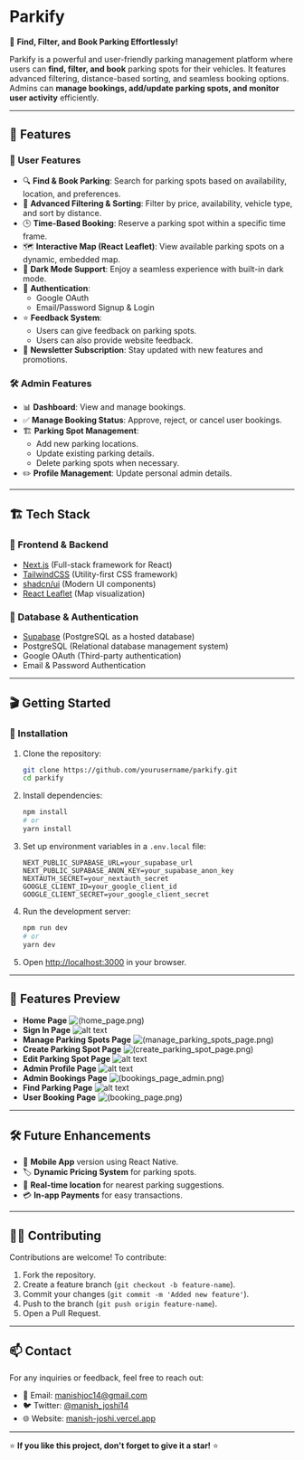 # Parkify

🚗 **Find, Filter, and Book Parking Effortlessly!**

Parkify is a powerful and user-friendly parking management platform where users can **find, filter, and book** parking spots for their vehicles. It features advanced filtering, distance-based sorting, and seamless booking options. Admins can **manage bookings, add/update parking spots, and monitor user activity** efficiently.

---

## 🌟 Features

### 🚀 User Features

- 🔍 **Find & Book Parking**: Search for parking spots based on availability, location, and preferences.
- 📍 **Advanced Filtering & Sorting**: Filter by price, availability, vehicle type, and sort by distance.
- 🕒 **Time-Based Booking**: Reserve a parking spot within a specific time frame.
- 🗺 **Interactive Map (React Leaflet)**: View available parking spots on a dynamic, embedded map.
- 🌙 **Dark Mode Support**: Enjoy a seamless experience with built-in dark mode.
- 🔐 **Authentication**:
  - Google OAuth
  - Email/Password Signup & Login
- ⭐ **Feedback System**:
  - Users can give feedback on parking spots.
  - Users can also provide website feedback.
- 📩 **Newsletter Subscription**: Stay updated with new features and promotions.

### 🛠 Admin Features

- 📊 **Dashboard**: View and manage bookings.
- ✅ **Manage Booking Status**: Approve, reject, or cancel user bookings.
- 🏗 **Parking Spot Management**:
  - Add new parking locations.
  - Update existing parking details.
  - Delete parking spots when necessary.
- ✏️ **Profile Management**: Update personal admin details.

---

## 🏗 Tech Stack

### 🎨 Frontend & Backend

- [Next.js](https://nextjs.org/) (Full-stack framework for React)
- [TailwindCSS](https://tailwindcss.com/) (Utility-first CSS framework)
- [shadcn/ui](https://ui.shadcn.com/) (Modern UI components)
- [React Leaflet](https://react-leaflet.js.org/) (Map visualization)

### 💾 Database & Authentication

- [Supabase](https://supabase.io/) (PostgreSQL as a hosted database)
- PostgreSQL (Relational database management system)
- Google OAuth (Third-party authentication)
- Email & Password Authentication

---

## 🎬 Getting Started

### 🚀 Installation

1. Clone the repository:

   ```bash
   git clone https://github.com/yourusername/parkify.git
   cd parkify
   ```

2. Install dependencies:

   ```bash
   npm install
   # or
   yarn install
   ```

3. Set up environment variables in a `.env.local` file:

   ```env
   NEXT_PUBLIC_SUPABASE_URL=your_supabase_url
   NEXT_PUBLIC_SUPABASE_ANON_KEY=your_supabase_anon_key
   NEXTAUTH_SECRET=your_nextauth_secret
   GOOGLE_CLIENT_ID=your_google_client_id
   GOOGLE_CLIENT_SECRET=your_google_client_secret
   ```

4. Run the development server:

   ```bash
   npm run dev
   # or
   yarn dev
   ```

5. Open [http://localhost:3000](http://localhost:3000) in your browser.

---

## 📸 Features Preview

- **Home Page** ![(home_page.png)](public/images/features/home_page.png)
- **Sign In Page** ![alt text](public/images/features/sign_in_page.png)
- **Manage Parking Spots Page** ![(manage_parking_spots_page.png)](public/images/features/manage_parking_spots_page.png)
- **Create Parking Spot Page** ![(create_parking_spot_page.png)](public/images/features/create_parking_spot_page.png)
- **Edit Parking Spot Page** ![alt text](public/images/features/edit_parking_spot_page.png)
- **Admin Profile Page** ![alt text](public/images/features/admin_profile_page.png)
- **Admin Bookings Page** ![(bookings_page_admin.png)](public/images/features/bookings_page_admin.png)
- **Find Parking Page** ![alt text](public/images/features/find_parking_spot_page.png)
- **User Booking Page** ![(booking_page.png)](public/images/features/booking_page.png)

---

## 🛠 Future Enhancements

- 📱 **Mobile App** version using React Native.
- 🏷 **Dynamic Pricing System** for parking spots.
- 📍 **Real-time location** for nearest parking suggestions.
- 💳 **In-app Payments** for easy transactions.

---

## 🧑‍💻 Contributing

Contributions are welcome! To contribute:

1. Fork the repository.
2. Create a feature branch (`git checkout -b feature-name`).
3. Commit your changes (`git commit -m 'Added new feature'`).
4. Push to the branch (`git push origin feature-name`).
5. Open a Pull Request.

---

## 📫 Contact

For any inquiries or feedback, feel free to reach out:

- 📧 Email: [manishjoc14@gmail.com](mailto:manishjoc14@gmail.com)
- 🐦 Twitter: [@manish_joshi14](https://twitter.com/manish_joshi14)
- 🌐 Website: [manish-joshi.vercel.app](https://manish-joshi.vercel.app/)

---

⭐ **If you like this project, don't forget to give it a star!** ⭐

